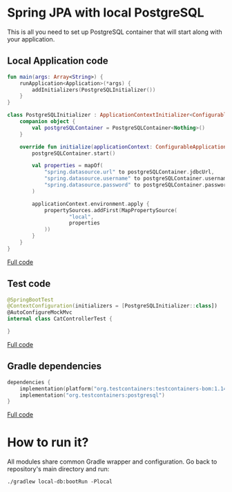 # Spring JPA with local PostgreSQL

This is all you need to set up PostgreSQL container that will start along with your application.

## Local Application code

```kotlin
fun main(args: Array<String>) {
	runApplication<Application>(*args) {
		addInitializers(PostgreSQLInitializer())
	}
}

class PostgreSQLInitializer : ApplicationContextInitializer<ConfigurableApplicationContext> {
	companion object {
		val postgreSQLContainer = PostgreSQLContainer<Nothing>()
	}

	override fun initialize(applicationContext: ConfigurableApplicationContext) {
		postgreSQLContainer.start()

		val properties = mapOf(
			"spring.datasource.url" to postgreSQLContainer.jdbcUrl,
			"spring.datasource.username" to postgreSQLContainer.username,
			"spring.datasource.password" to postgreSQLContainer.password
		)

		applicationContext.environment.apply {
			propertySources.addFirst(MapPropertySource(
					"local",
					properties
			))
		}
	}
}
```

[Full code](./src/main/kotlin/com/github/wpanas/spring/local/LocalApplication.kt)

## Test code

```kotlin
@SpringBootTest
@ContextConfiguration(initializers = [PostgreSQLInitializer::class])
@AutoConfigureMockMvc
internal class CatControllerTest {

}
```

[Full code](./src/test/kotlin/com/github/wpanas/spring/local/CatControllerTest.kt)

## Gradle dependencies

```kotlin
dependencies {
    implementation(platform("org.testcontainers:testcontainers-bom:1.14.3"))
    implementation("org.testcontainers:postgresql")
}
```

[Full code](./build.gradle.kts)

# How to run it?

All modules share common Gradle wrapper and configuration. Go back to 
repository's main directory and run:

```shell script
./gradlew local-db:bootRun -Plocal
```